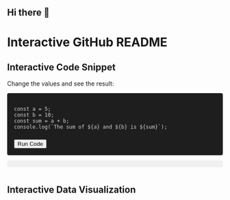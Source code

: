 ## Hi there 👋

# Interactive GitHub README

<div class="demo-container">
  <h2>Interactive Code Snippet</h2>
  <p>Change the values and see the result:</p>
  <div class="code-editor">
    <pre><code class="language-javascript">
const a = 5;
const b = 10;
const sum = a + b;
console.log(`The sum of ${a} and ${b} is ${sum}`);
    </code></pre>
    <button class="run-code">Run Code</button>
  </div>
  <div class="output-area"></div>
</div>

<div class="demo-container">
  <h2>Interactive Data Visualization</h2>
  <canvas id="myChart"></canvas>
</div>

<script src="https://cdn.jsdelivr.net/npm/chart.js"></script>
<script>
  // Create a simple line chart
  const ctx = document.getElementById('myChart').getContext('2d');
  const myChart = new Chart(ctx, {
    type: 'line',
    data: {
      labels: ['Jan', 'Feb', 'Mar', 'Apr', 'May', 'Jun'],
      datasets: [{
        label: 'Sales',
        data: [12, 19, 3, 5, 2, 3],
        backgroundColor: 'rgba(54, 162, 235, 0.2)',
        borderColor: 'rgba(54, 162, 235, 1)',
        borderWidth: 1
      }]
    },
    options: {
      scales: {
        y: {
          beginAtZero: true
        }
      }
    }
  });
</script>

<style>
  .demo-container {
    margin-bottom: 40px;
  }
  .code-editor {
    background-color: #1e1e1e;
    border-radius: 4px;
    padding: 16px;
  }
  .code-editor pre {
    margin: 0;
    color: #d4d4d4;
  }
  .run-code {
    margin-top: 8px;
  }
  .output-area {
    margin-top: 12px;
    padding: 8px;
    background-color: #f0f0f0;
    border-radius: 4px;
  }
</style>

<script>
  // Add event listener to run the code snippet
  document.querySelector('.run-code').addEventListener('click', () => {
    const codeContainer = document.querySelector('.code-editor pre code');
    const outputArea = document.querySelector('.output-area');
    try {
      const result = eval(codeContainer.textContent);
      outputArea.textContent = result;
    } catch (error) {
      outputArea.textContent = `Error: ${error.message}`;
    }
  });
</script>
